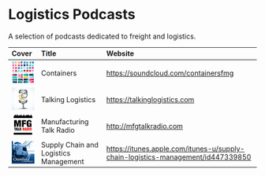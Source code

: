 # Logistics Podcasts

A selection of podcasts dedicated to freight and logistics.

| Cover | Title | Website |
| :------------- |:-------------| :----- |
| ![Containers](containers.png)               | Containers        | https://soundcloud.com/containersfmg |
| ![Talking Logistics](talking-logistics.png) | Talking Logistics | https://talkinglogistics.com |
| ![Manufacturing Talk Radio](manufacturing-talk-radio.png) | Manufacturing Talk Radio | http://mfgtalkradio.com |
| ![Supply Chain and Logistics Management](supply-chain-and-logistics-management.png) | Supply Chain and Logistics Management | https://itunes.apple.com/itunes-u/supply-chain-logistics-management/id447339850 |